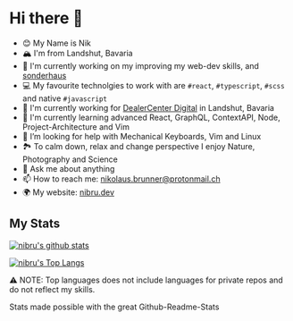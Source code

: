 # Hi there 👋

- 😊 My Name is Nik
- 🏔 I'm from Landshut, Bavaria
- 🔭 I'm currently working on my improving my web-dev skills, and [sonderhaus](https://github.com/sonderhaus)
- 💻 My favourite technolgies to work with are `#react`, `#typescript`, `#scss` and native `#javascript`
- 💼 I'm currently working for [DealerCenter Digital](https://bike.center/) in Landshut, Bavaria
- 🌱 I'm currently learning advanced React, GraphQL, ContextAPI, Node, Project-Architecture and Vim
- 🤔 I’m looking for help with Mechanical Keyboards, Vim and Linux
- 🏞 To calm down, relax and change perspective I enjoy Nature, Photography and Science
- 💬 Ask me about anything
- 📫 How to reach me: [nikolaus.brunner@protonmail.ch](mailto:nikolaus.brunner@protonmail.ch)
- 🌍 My website: [nibru.dev](https://nibru.dev)

## My Stats

[![nibru's github stats](https://github-readme-stats.vercel.app/api?username=nikbrunner&count_private=trueshow_icons=true)](https://github.com/nikbrunner/github-readme-stats)

[![nibru's Top Langs](https://github-readme-stats.vercel.app/api/top-langs/?username=nikbrunner&layout=compact)](https://github.com/nikbrunner/github-readme-stats)

⚠️ NOTE: Top languages does not include languages for private repos and do not reflect my skills.

Stats made possible with the great Github-Readme-Stats
